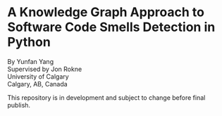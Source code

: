 # A Knowledge Graph Approach to Software Code Smells Detection in Python

By Yunfan Yang  
Supervised by Jon Rokne  
University of Calgary  
Calgary, AB, Canada  

This repository is in development and subject to change before final publish.
